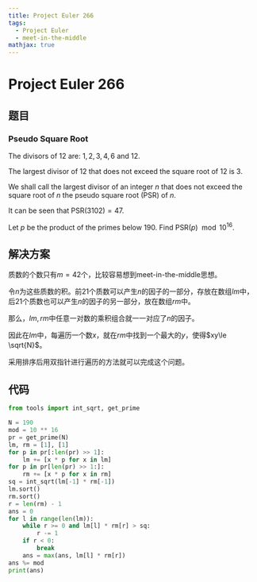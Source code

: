 ```yaml
---
title: Project Euler 266
tags:
  - Project Euler
  - meet-in-the-middle
mathjax: true
---
```

<escape><!-- more --></escape>
    



# Project Euler 266
## 题目
### Pseudo Square Root

The divisors of $12$ are: $1,2,3,4,6$ and $12$.

The largest divisor of $12$ that does not exceed the square root of $12$ is $3$.

We shall call the largest divisor of an integer $n$ that does not exceed the square root of $n$ the pseudo square root ($\text{PSR}$) of $n$.

It can be seen that $\text{PSR}(3102)=47$.

Let $p$ be the product of the primes below $190$. Find $\text{PSR}(p) \mod 10^{16}$.


## 解决方案

质数的个数只有$m=42$个，比较容易想到meet-in-the-middle思想。

令$n$为这些质数的积。前$21$个质数可以产生$n$的因子的一部分，存放在数组$lm$中，后$21$个质数也可以产生$n$的因子的另一部分，放在数组$rm$中。


那么，$lm,rm$中任意一对数的乘积组合就一一对应了$n$的因子。

因此在$lm$中，每遍历一个数$x$，就在$rm$中找到一个最大的$y$，使得$xy\le \sqrt{N}$。

采用排序后用双指针进行遍历的方法就可以完成这个问题。

## 代码

```py
from tools import int_sqrt, get_prime

N = 190
mod = 10 ** 16
pr = get_prime(N)
lm, rm = [1], [1]
for p in pr[:len(pr) >> 1]:
    lm += [x * p for x in lm]
for p in pr[len(pr) >> 1:]:
    rm += [x * p for x in rm]
sq = int_sqrt(lm[-1] * rm[-1])
lm.sort()
rm.sort()
r = len(rm) - 1
ans = 0
for l in range(len(lm)):
    while r >= 0 and lm[l] * rm[r] > sq:
        r -= 1
    if r < 0:
        break
    ans = max(ans, lm[l] * rm[r])
ans %= mod
print(ans)

```

